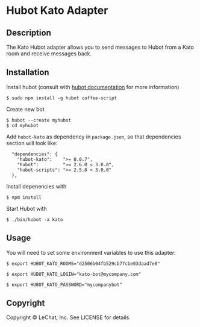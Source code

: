 # Hubot Kato Adapter

## Description

The Kato Hubot adapter allows you to send messages to Hubot from a Kato room and receive messages back.

## Installation

Install hubot (consult with [hubot documentation](https://github.com/github/hubot/tree/master/docs) for more information)

    $ sudo npm install -g hubot coffee-script

Create new bot

    $ hubot --create myhubot
    $ cd myhubot

Add `hubot-kato` as dependency in `package.json`, so that dependencies section will look like:
```
  "dependencies": {
    "hubot-kato":    ">= 0.0.7",
    "hubot":         ">= 2.6.0 < 3.0.0",
    "hubot-scripts": ">= 2.5.0 < 3.0.0"
  },
```

Install depenencies with

    $ npm install

Start Hubot with

    $ ./bin/hubot -a kato

## Usage

You will need to set some environment variables to use this adapter:

    $ export HUBOT_KATO_ROOMS="d2506b04fb529cb77cbe03daad7e8"

    $ export HUBOT_KATO_LOGIN="kato-bot@mycompany.com"

    $ export HUBOT_KATO_PASSWORD="mycompanybot"

## Copyright

Copyright &copy; LeChat, Inc. See LICENSE for details.
